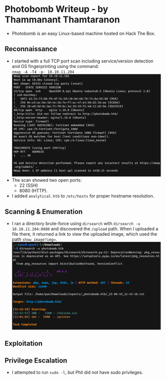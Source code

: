 # Photobomb Writeup - by Thammanant Thamtaranon  
- Photobomb is an easy Linux-based machine hosted on Hack The Box.

## Reconnaissance  
- I started with a full TCP port scan including service/version detection and OS fingerprinting using the command:  
  `nmap -A -T4 -p- 10.10.11.204`  
![Nmap_Scan](Nmap_Scan.png)  
- The scan showed two open ports:
  - 22 (SSH)
  - 8080 (HTTP).
- I added `analytical.htb` to `/etc/hosts` for proper hostname resolution.

## Scanning & Enumeration  
- I ran a directory brute-force using `dirsearch` with `dirsearch -u 10.10.11.204:8080` and discovered the `/upload` path. When I uploaded a file there, it returned a link to view the uploaded image, which used the path `show_image?img=`.  
![Dirsearch_Scan](Dirsearch_Scan.png)  

## Exploitation  


## Privilege Escalation  
- I attempted to run `sudo -l`, but Phil did not have sudo privileges.  
